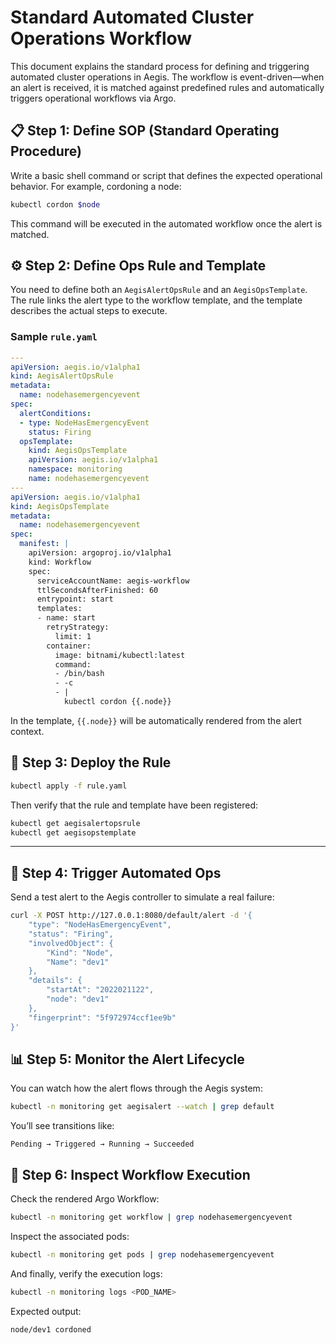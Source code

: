 # Standard Automated Cluster Operations Workflow

This document explains the standard process for defining and triggering automated cluster operations in Aegis. The workflow is event-driven—when an alert is received, it is matched against predefined rules and automatically triggers operational workflows via Argo.

## 📋 Step 1: Define SOP (Standard Operating Procedure)

Write a basic shell command or script that defines the expected operational behavior. For example, cordoning a node:

```bash
kubectl cordon $node
```

This command will be executed in the automated workflow once the alert is matched.


## ⚙️ Step 2: Define Ops Rule and Template

You need to define both an `AegisAlertOpsRule` and an `AegisOpsTemplate`. The rule links the alert type to the workflow template, and the template describes the actual steps to execute.

### Sample `rule.yaml`

```yaml
---
apiVersion: aegis.io/v1alpha1
kind: AegisAlertOpsRule
metadata:
  name: nodehasemergencyevent
spec:
  alertConditions:
  - type: NodeHasEmergencyEvent
    status: Firing
  opsTemplate:
    kind: AegisOpsTemplate
    apiVersion: aegis.io/v1alpha1
    namespace: monitoring
    name: nodehasemergencyevent
---
apiVersion: aegis.io/v1alpha1
kind: AegisOpsTemplate
metadata:
  name: nodehasemergencyevent
spec:
  manifest: |
    apiVersion: argoproj.io/v1alpha1
    kind: Workflow
    spec:
      serviceAccountName: aegis-workflow
      ttlSecondsAfterFinished: 60
      entrypoint: start
      templates:
      - name: start
        retryStrategy:
          limit: 1
        container:
          image: bitnami/kubectl:latest
          command:
          - /bin/bash
          - -c
          - |
            kubectl cordon {{.node}}
```

In the template, `{{.node}}` will be automatically rendered from the alert context.

## 🚀 Step 3: Deploy the Rule

```bash
kubectl apply -f rule.yaml
```

Then verify that the rule and template have been registered:

```bash
kubectl get aegisalertopsrule
kubectl get aegisopstemplate
```

---

## 📡 Step 4: Trigger Automated Ops

Send a test alert to the Aegis controller to simulate a real failure:

```bash
curl -X POST http://127.0.0.1:8080/default/alert -d '{
    "type": "NodeHasEmergencyEvent",
    "status": "Firing",
    "involvedObject": {
        "Kind": "Node",
        "Name": "dev1"
    },
    "details": {
        "startAt": "2022021122",
        "node": "dev1"
    },
    "fingerprint": "5f972974ccf1ee9b"
}'
```


## 📊 Step 5: Monitor the Alert Lifecycle

You can watch how the alert flows through the Aegis system:

```bash
kubectl -n monitoring get aegisalert --watch | grep default
```

You’ll see transitions like:

```
Pending → Triggered → Running → Succeeded
```



## 🧾 Step 6: Inspect Workflow Execution

Check the rendered Argo Workflow:

```bash
kubectl -n monitoring get workflow | grep nodehasemergencyevent
```

Inspect the associated pods:

```bash
kubectl -n monitoring get pods | grep nodehasemergencyevent
```

And finally, verify the execution logs:

```bash
kubectl -n monitoring logs <POD_NAME>
```

Expected output:

```
node/dev1 cordoned
```
